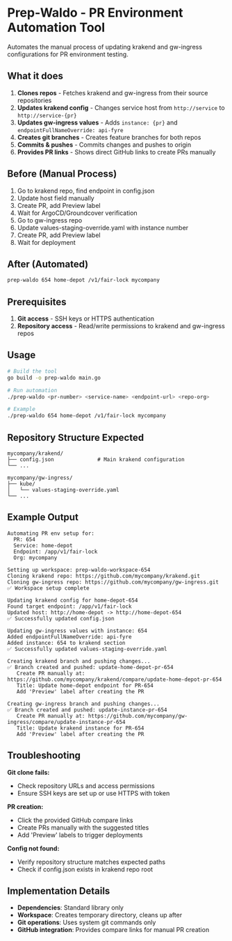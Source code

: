 # Prep-Waldo - PR Environment Automation Tool

Automates the manual process of updating krakend and gw-ingress configurations for PR environment testing.

## What it does

1. **Clones repos** - Fetches krakend and gw-ingress from their source repositories
2. **Updates krakend config** - Changes service host from `http://service` to `http://service-{pr}`
3. **Updates gw-ingress values** - Adds `instance: {pr}` and `endpointFullNameOverride: api-fyre`
4. **Creates git branches** - Creates feature branches for both repos
5. **Commits & pushes** - Commits changes and pushes to origin
6. **Provides PR links** - Shows direct GitHub links to create PRs manually

## Before (Manual Process)

1. Go to krakend repo, find endpoint in config.json
2. Update host field manually
3. Create PR, add Preview label
4. Wait for ArgoCD/Groundcover verification
5. Go to gw-ingress repo
6. Update values-staging-override.yaml with instance number
7. Create PR, add Preview label
8. Wait for deployment

## After (Automated)

```bash
prep-waldo 654 home-depot /v1/fair-lock mycompany
```

## Prerequisites

1. **Git access** - SSH keys or HTTPS authentication
2. **Repository access** - Read/write permissions to krakend and gw-ingress repos

## Usage

```bash
# Build the tool
go build -o prep-waldo main.go

# Run automation  
./prep-waldo <pr-number> <service-name> <endpoint-url> <repo-org>

# Example
./prep-waldo 654 home-depot /v1/fair-lock mycompany
```

## Repository Structure Expected

```
mycompany/krakend/
├── config.json              # Main krakend configuration
└── ...

mycompany/gw-ingress/
├── kube/
│   └── values-staging-override.yaml
└── ...
```

## Example Output

```
Automating PR env setup for:
  PR: 654
  Service: home-depot
  Endpoint: /app/v1/fair-lock
  Org: mycompany

Setting up workspace: prep-waldo-workspace-654
Cloning krakend repo: https://github.com/mycompany/krakend.git
Cloning gw-ingress repo: https://github.com/mycompany/gw-ingress.git
✅ Workspace setup complete

Updating krakend config for home-depot-654
Found target endpoint: /app/v1/fair-lock
Updated host: http://home-depot -> http://home-depot-654
✅ Successfully updated config.json

Updating gw-ingress values with instance: 654
Added endpointFullNameOverride: api-fyre
Added instance: 654 to krakend section
✅ Successfully updated values-staging-override.yaml

Creating krakend branch and pushing changes...
✅ Branch created and pushed: update-home-depot-pr-654
   Create PR manually at: https://github.com/mycompany/krakend/compare/update-home-depot-pr-654
   Title: Update home-depot endpoint for PR-654
   Add 'Preview' label after creating the PR

Creating gw-ingress branch and pushing changes...
✅ Branch created and pushed: update-instance-pr-654
   Create PR manually at: https://github.com/mycompany/gw-ingress/compare/update-instance-pr-654
   Title: Update krakend instance for PR-654
   Add 'Preview' label after creating the PR
```

## Troubleshooting

**Git clone fails:**
- Check repository URLs and access permissions
- Ensure SSH keys are set up or use HTTPS with token

**PR creation:**
- Click the provided GitHub compare links 
- Create PRs manually with the suggested titles
- Add 'Preview' labels to trigger deployments

**Config not found:**
- Verify repository structure matches expected paths
- Check if config.json exists in krakend repo root

## Implementation Details

- **Dependencies**: Standard library only
- **Workspace**: Creates temporary directory, cleans up after
- **Git operations**: Uses system git commands only
- **GitHub integration**: Provides compare links for manual PR creation
